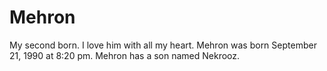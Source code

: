 # Mehron
My second born. I love him with all my heart. 
Mehron was born September 21, 1990 at 8:20 pm.
Mehron has a son named Nekrooz.